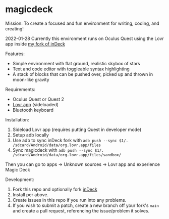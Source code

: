 # magicdeck

Mission: To create a focused and fun environment for writing, coding, and creating!

2022-01-28 Currently this environment runs on Oculus Quest using the Lovr app inside [my fork of inDeck](https://github.com/weex/indeck)

Features:

* Simple environment with flat ground, realistic skybox of stars
* Text and code editor with toggleable syntax highlighting
* A stack of blocks that can be pushed over, picked up and thrown in moon-like gravity

Requirements:

* Oculus Quest or Quest 2
* [Lovr app](https://lovr.org/downloads) (sideloaded)
* Bluetooth keyboard

Installation:

1. Sideload Lovr app (requires putting Quest in developer mode)
2. Setup adb locally
3. Use adb to sync inDeck fork with `adb push --sync $1/. /sdcard/Android/data/org.lovr.app/files`
4. Sync magicdeck with `adb push --sync $1/. /sdcard/Android/data/org.lovr.app/files/sandbox/`

Then you can go to apps -> Unknown sources -> Lovr app and experience Magic Deck

Development:

1. Fork this repo and optionally fork [inDeck](https://github.com/weex/indeck)
2. Install per above.
3. Create issues in this repo if you run into any problems.
4. If you wish to submit a patch, create a new branch off your fork's `main` and create a pull request, referencing the issue/problem it solves.
